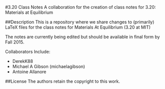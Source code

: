 #3.20 Class Notes
A collaboration for the creation of class notes for 3.20: Materials at Equilibrium

##Description
This is a repository where we share changes to (primarily) LaTeX files for the class notes for Materials At Equilibrium (3.20 at MIT)

The notes are currently being edited but should be available in final form by Fall 2015.

Collaborators Include:
* DerekK88
* Michael A Gibson (michaelagibson)
* Antoine Allanore

##License
The authors retain the copyright to this work.

